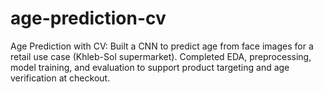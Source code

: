 # age-prediction-cv
Age Prediction with CV: Built a CNN to predict age from face images for a retail use case (Khleb-Sol supermarket). Completed EDA, preprocessing, model training, and evaluation to support product targeting and age verification at checkout.
